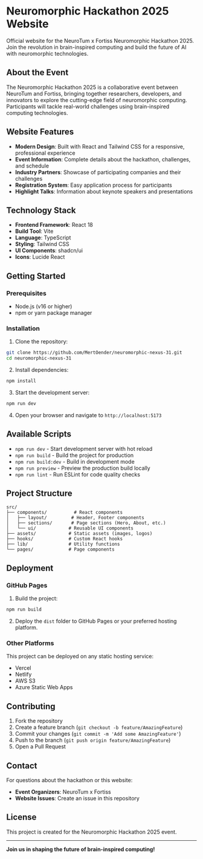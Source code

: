 # Neuromorphic Hackathon 2025 Website

Official website for the NeuroTum x Fortiss Neuromorphic Hackathon 2025. Join the revolution in brain-inspired computing and build the future of AI with neuromorphic technologies.

## About the Event

The Neuromorphic Hackathon 2025 is a collaborative event between NeuroTum and Fortiss, bringing together researchers, developers, and innovators to explore the cutting-edge field of neuromorphic computing. Participants will tackle real-world challenges using brain-inspired computing technologies.

## Website Features

- **Modern Design**: Built with React and Tailwind CSS for a responsive, professional experience
- **Event Information**: Complete details about the hackathon, challenges, and schedule
- **Industry Partners**: Showcase of participating companies and their challenges
- **Registration System**: Easy application process for participants
- **Highlight Talks**: Information about keynote speakers and presentations

## Technology Stack

- **Frontend Framework**: React 18
- **Build Tool**: Vite
- **Language**: TypeScript
- **Styling**: Tailwind CSS
- **UI Components**: shadcn/ui
- **Icons**: Lucide React

## Getting Started

### Prerequisites

- Node.js (v16 or higher)
- npm or yarn package manager

### Installation

1. Clone the repository:
```bash
git clone https://github.com/MertOender/neuromorphic-nexus-31.git
cd neuromorphic-nexus-31
```

2. Install dependencies:
```bash
npm install
```

3. Start the development server:
```bash
npm run dev
```

4. Open your browser and navigate to `http://localhost:5173`

## Available Scripts

- `npm run dev` - Start development server with hot reload
- `npm run build` - Build the project for production
- `npm run build:dev` - Build in development mode
- `npm run preview` - Preview the production build locally
- `npm run lint` - Run ESLint for code quality checks

## Project Structure

```
src/
├── components/          # React components
│   ├── layout/         # Header, Footer components
│   ├── sections/       # Page sections (Hero, About, etc.)
│   └── ui/            # Reusable UI components
├── assets/            # Static assets (images, logos)
├── hooks/             # Custom React hooks
├── lib/               # Utility functions
└── pages/             # Page components
```

## Deployment

### GitHub Pages

1. Build the project:
```bash
npm run build
```

2. Deploy the `dist` folder to GitHub Pages or your preferred hosting platform.

### Other Platforms

This project can be deployed on any static hosting service:
- Vercel
- Netlify
- AWS S3
- Azure Static Web Apps

## Contributing

1. Fork the repository
2. Create a feature branch (`git checkout -b feature/AmazingFeature`)
3. Commit your changes (`git commit -m 'Add some AmazingFeature'`)
4. Push to the branch (`git push origin feature/AmazingFeature`)
5. Open a Pull Request

## Contact

For questions about the hackathon or this website:

- **Event Organizers**: NeuroTum x Fortiss
- **Website Issues**: Create an issue in this repository

## License

This project is created for the Neuromorphic Hackathon 2025 event.

---

**Join us in shaping the future of brain-inspired computing!**
